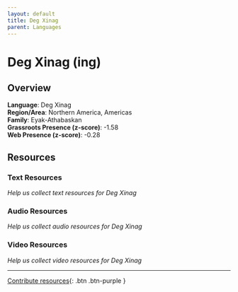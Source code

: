 ```yaml
---
layout: default
title: Deg Xinag
parent: Languages
---
```


# Deg Xinag (ing)

## Overview

**Language**: Deg Xinag  
**Region/Area**: Northern America, Americas  
**Family**: Eyak-Athabaskan  
**Grassroots Presence (z-score)**: -1.58  
**Web Presence (z-score)**: -0.28  

## Resources

### Text Resources
*Help us collect text resources for Deg Xinag*

### Audio Resources
*Help us collect audio resources for Deg Xinag*

### Video Resources
*Help us collect video resources for Deg Xinag*

---

[Contribute resources](https://forms.office.com/e/1SfLJx3u1r){: .btn .btn-purple }
